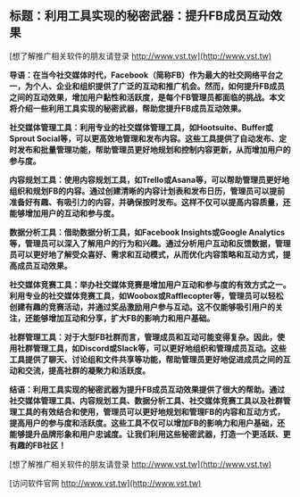 ## **标题：利用工具实现的秘密武器：提升FB成员互动效果**

[想了解推广相关软件的朋友请登录 http://www.vst.tw](http://www.vst.tw)

**导语：在当今社交媒体时代，Facebook（简称FB）作为最大的社交网络平台之一，为个人、企业和组织提供了广泛的互动和推广机会。然而，如何提升FB成员之间的互动效果，增加用户黏性和活跃度，是每个FB管理员都面临的挑战。本文将介绍一些利用工具实现的秘密武器，帮助您提升FB成员互动效果。**

**社交媒体管理工具：利用专业的社交媒体管理工具，如Hootsuite、Buffer或Sprout Social等，可以更高效地管理和发布内容。这些工具提供了自动发布、定时发布和批量管理功能，帮助管理员更好地规划和控制内容更新，从而增加用户的参与度。**

**内容规划工具：使用内容规划工具，如Trello或Asana等，可以帮助管理员更好地组织和规划FB的内容。通过创建清晰的内容计划表和发布日历，管理员可以提前准备好有趣、有吸引力的内容，并确保按时发布。这样不仅可以提高内容质量，还能够增加用户的互动和参与度。**

**数据分析工具：借助数据分析工具，如Facebook Insights或Google Analytics等，管理员可以深入了解用户的行为和兴趣。通过分析用户互动和反馈数据，管理员可以更好地了解受众喜好、需求和互动模式，从而优化内容策略和互动方式，提高成员互动效果。**

**社交媒体竞赛工具：举办社交媒体竞赛是增加用户互动和参与度的有效方式之一。利用专业的社交媒体竞赛工具，如Woobox或Rafflecopter等，管理员可以轻松创建有趣的竞赛活动，并通过奖品激励用户参与互动。这不仅能够吸引用户的关注，还能够增加互动和分享，扩大FB的影响力和用户基础。**

**社群管理工具：对于大型FB社群而言，管理成员和互动可能变得复杂。因此，使用社群管理工具，如Discord或Slack等，可以更好地组织和管理成员互动。这些工具提供了聊天、讨论组和文件共享等功能，帮助管理员更好地促进成员之间的互动和交流，提高社群的凝聚力和活跃度。**

**结语：利用工具实现的秘密武器为提升FB成员互动效果提供了很大的帮助。通过社交媒体管理工具、内容规划工具、数据分析工具、社交媒体竞赛工具以及社群管理工具的有效结合和使用，管理员可以更好地规划和管理FB的内容和互动方式，提高用户的参与度和活跃度。这些工具不仅可以增加FB的影响力和用户基础，还能够提升品牌形象和用户忠诚度。让我们利用这些秘密武器，打造一个更活跃、更有趣的FB社区！**

[想了解推广相关软件的朋友请登录 http://www.vst.tw](http://www.vst.tw)


[访问软件官网 http://www.vst.tw](http://www.vst.tw)
